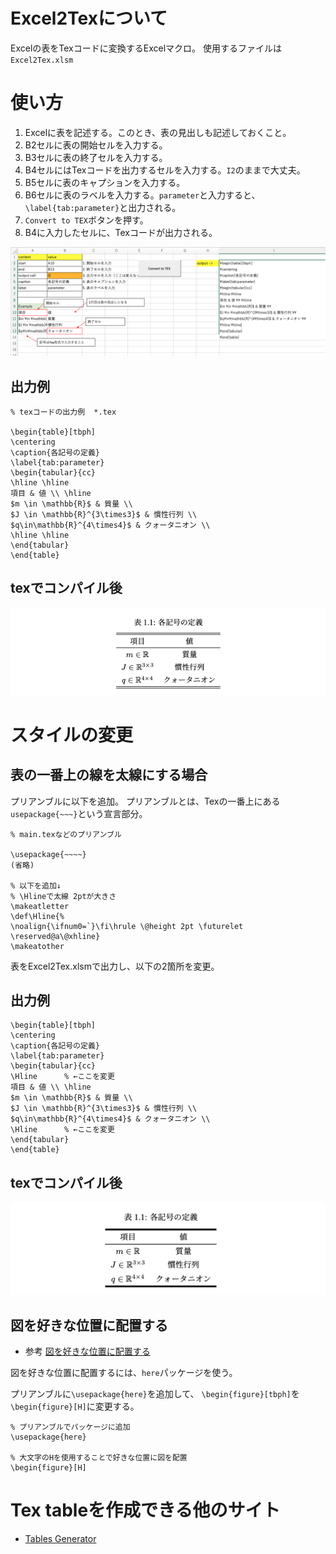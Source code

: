 # Excel2Texについて
Excelの表をTexコードに変換するExcelマクロ。
使用するファイルは`Excel2Tex.xlsm`

# 使い方
1. Excelに表を記述する。このとき、表の見出しも記述しておくこと。
1. B2セルに表の開始セルを入力する。
1. B3セルに表の終了セルを入力する。
1. B4セルにはTexコードを出力するセルを入力する。`I2`のままで大丈夫。
1. B5セルに表のキャプションを入力する。
1. B6セルに表のラベルを入力する。`parameter`と入力すると、`\label{tab:parameter}`と出力される。
1. `Convert to TEX`ボタンを押す。
1. B4に入力したセルに、Texコードが出力される。


![Excel画面](fig/excel.png)

## 出力例

```
% texコードの出力例  *.tex

\begin{table}[tbph]
\centering
\caption{各記号の定義}
\label{tab:parameter}
\begin{tabular}{cc}
\hline \hline
項目 & 値 \\ \hline
$m \in \mathbb{R}$ & 質量 \\ 
$J \in \mathbb{R}^{3\times3}$ & 慣性行列 \\ 
$q\in\mathbb{R}^{4\times4}$ & クォータニオン \\ 
\hline \hline
\end{tabular}
\end{table}
```
## texでコンパイル後
![Tableの出力例](fig/table_style1.png)


# スタイルの変更
## 表の一番上の線を太線にする場合
プリアンブルに以下を追加。
プリアンブルとは、Texの一番上にある`usepackage{~~~}`という宣言部分。

```
% main.texなどのプリアンブル

\usepackage{~~~~}
(省略)

% 以下を追加↓
% \Hlineで太線 2ptが大きさ
\makeatletter
\def\Hline{%
\noalign{\ifnum0=`}\fi\hrule \@height 2pt \futurelet
\reserved@a\@xhline}
\makeatother
```

表をExcel2Tex.xlsmで出力し、以下の2箇所を変更。

## 出力例

```
\begin{table}[tbph]
\centering
\caption{各記号の定義}
\label{tab:parameter}
\begin{tabular}{cc}
\Hline      % ←ここを変更
項目 & 値 \\ \hline
$m \in \mathbb{R}$ & 質量 \\ 
$J \in \mathbb{R}^{3\times3}$ & 慣性行列 \\ 
$q\in\mathbb{R}^{4\times4}$ & クォータニオン \\ 
\Hline      % ←ここを変更
\end{tabular}
\end{table}
```
## texでコンパイル後
![Tableの出力例2](fig/table_style2.png)

## 図を好きな位置に配置する
- 参考
[図を好きな位置に配置する](https://qiita.com/poemn/items/9142339749c87ebdb536#%E5%9B%B3%E3%82%92%E5%A5%BD%E3%81%8D%E3%81%AA%E4%BD%8D%E7%BD%AE%E3%81%AB%E9%85%8D%E7%BD%AE%E3%81%99%E3%82%8B)

図を好きな位置に配置するには、`here`パッケージを使う。

プリアンブルに`\usepackage{here}`を追加して、
`\begin{figure}[tbph]`を`\begin{figure}[H]`に変更する。

```
% プリアンブルでパッケージに追加
\usepackage{here}

% 大文字のHを使用することで好きな位置に図を配置
\begin{figure}[H]
```


# Tex tableを作成できる他のサイト

- [Tables Generator](https://www.tablesgenerator.com/latex_tables)
